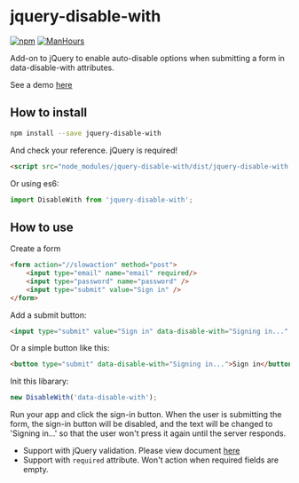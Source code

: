 # jquery-disable-with

[![npm](https://img.shields.io/npm/v/jquery-disable-with.svg?style=flat)](https://www.npmjs.com/package/jquery-disable-with)
[![ManHours](https://manhours.aiursoft.cn/gitlab/gitlab.aiursoft.cn/anduin/jquery-disable-with)](https://gitlab.aiursoft.cn/anduin/jquery-disable-with/-/commits/master?ref_type=heads)

Add-on to jQuery to enable auto-disable options when submitting a form in data-disable-with attributes.

See a demo [here](https://developer.aiursoft.com/Samples/DisableWithForm)

## How to install

```bash
npm install --save jquery-disable-with
```

And check your reference. jQuery is required!

```html
<script src="node_modules/jquery-disable-with/dist/jquery-disable-with.js"></script>
```

Or using es6:

```javascript
import DisableWith from 'jquery-disable-with';
```

## How to use

Create a form

```html
<form action="//slowaction" method="post">
    <input type="email" name="email" required/>
    <input type="password" name="password" />
    <input type="submit" value="Sign in" />
</form>
```

Add a submit button:

```html
<input type="submit" value="Sign in" data-disable-with="Signing in..." />
```

Or a simple button like this:

```html
<button type="submit" data-disable-with="Signing in...">Sign in</button>
```

Init this libarary:

```javascript
new DisableWith('data-disable-with');
```

Run your app and click the sign-in button. When the user is submitting the form, the sign-in button will be disabled, and the text will be changed to 'Signing in...' so that the user won't press it again until the server responds.

* Support with jQuery validation. Please view document [here](https://github.com/jquery-validation/jquery-validation)
* Support with `required` attribute. Won't action when required fields are empty.
